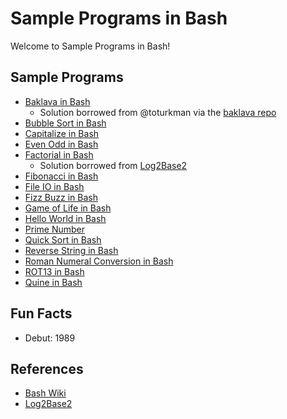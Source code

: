 # Sample Programs in Bash

Welcome to Sample Programs in Bash!

## Sample Programs

- [Baklava in Bash][6] 
  - Solution borrowed from @toturkman via the [baklava repo][1]
- [Bubble Sort in Bash][9]
- [Capitalize in Bash][10]
- [Even Odd in Bash][17]
- [Factorial in Bash][13]
  - Solution borrowed from [Log2Base2][12]
- [Fibonacci in Bash][7]
- [File IO in Bash][8]
- [Fizz Buzz in Bash][4]
- [Game of Life in Bash][16]
- [Hello World in Bash][2]
- [Prime Number][15]
- [Quick Sort in Bash][14]
- [Reverse String in Bash][3]
- [Roman Numeral Conversion in Bash][19]
- [ROT13 in Bash][11]
- [Quine in Bash][18]

## Fun Facts

- Debut: 1989

## References

- [Bash Wiki][5]
- [Log2Base2][12]

[1]: https://github.com/toturkmen/baklava
[2]: https://therenegadecoder.com/code/hello-world-in-bash/
[3]: https://github.com/jrg94/sample-programs/issues/159
[4]: https://github.com/jrg94/sample-programs/issues/384
[5]: https://en.wikipedia.org/wiki/Bash_(Unix_shell)
[6]: https://github.com/TheRenegadeCoder/sample-programs/issues/422
[7]: https://github.com/TheRenegadeCoder/sample-programs/issues/623
[8]: https://github.com/TheRenegadeCoder/sample-programs/issues/638
[9]: https://github.com/TheRenegadeCoder/sample-programs/issues/1134
[10]: https://github.com/TheRenegadeCoder/sample-programs/issues/1216
[11]: https://github.com/TheRenegadeCoder/sample-programs/issues/1231
[12]: https://www.log2base2.com/shell-script-examples/loop/shell-script-to-find-factorial-of-a-number.html
[13]: https://github.com/TheRenegadeCoder/sample-programs/issues/1219
[14]: https://github.com/TheRenegadeCoder/sample-programs/issues/1228
[15]: https://github.com/TheRenegadeCoder/sample-programs/issues/1227
[16]: https://github.com/TheRenegadeCoder/sample-programs/issues/1220
[17]: https://github.com/TheRenegadeCoder/sample-programs/issues/1218
[18]: https://github.com/TheRenegadeCoder/sample-programs/issues/1229
[19]: https://github.com/TheRenegadeCoder/sample-programs/issues/2144

